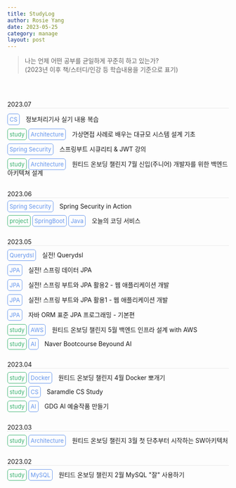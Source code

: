 ```yaml
---
title: StudyLog
author: Rosie Yang
date: 2023-05-25
category: manage
layout: post
---
```


> 나는 언제 어떤 공부를 균일하게 꾸준히 하고 있는가?  
> (2023년 이후 책/스터디/인강 등 학습내용을 기준으로 표기)

<br>

<span class="date">2023.07</span>

[//]: # (<span class="badge class">project</span>)
[//]: # (<span class="badge skill">SpringBoot</span>)
[//]: # (<span class="badge skill">Java</span>)
[//]: # (<span class="details">Google Chat service</span>)

<span class="badge skill">CS</span>
<span class="details">정보처리기사 실기 내용 복습</span>

<span class="badge class">study</span>
<span class="badge skill">Architecture</span>
<span class="details">가상면접 사례로 배우는 대규모 시스템 설계 기초</span>

<span class="badge skill">Spring Security</span>
<span class="details">스프링부트 시큐리티 & JWT 강의</span>

<span class="badge class">study</span>
<span class="badge skill">Architecture</span>
<span class="details">원티드 온보딩 챌린지 7월 신입(주니어) 개발자를 위한 백엔드 아키텍쳐 설계</span>

<span class="date">2023.06</span>
<span class="badge skill">Spring Security</span>
<span class="details">Spring Security in Action</span>

<span class="badge class">project</span>
<span class="badge skill">SpringBoot</span>
<span class="badge skill">Java</span>
<span class="details">오늘의 코딩 서비스</span>

<span class="date">2023.05</span>
<span class="badge skill">Querydsl</span>
<span class="details">실전! Querydsl</span>

<span class="badge skill">JPA</span>
<span class="details">실전! 스프링 데이터 JPA</span>

<span class="badge skill">JPA</span>
<span class="details">실전! 스프링 부트와 JPA 활용2 - 웹 애플리케이션 개발</span>

<span class="badge skill">JPA</span>
<span class="details">실전! 스프링 부트와 JPA 활용1 - 웹 애플리케이션 개발</span>

<span class="badge skill">JPA</span>
<span class="details">자바 ORM 표준 JPA 프로그래밍 - 기본편</span>

<span class="badge class">study</span>
<span class="badge skill">AWS</span>
<span class="details">원티드 온보딩 챌린지 5월 백엔드 인프라 설계 with AWS</span>

<span class="badge class">study</span>
<span class="badge skill">AI</span>
<span class="details">Naver Bootcourse Beyound AI</span>

<span class="date">2023.04</span>
<span class="badge class">study</span>
<span class="badge skill">Docker</span>
<span class="details">원티드 온보딩 챌린지 4월 Docker 뽀개기</span>

<span class="badge class">study</span>
<span class="badge skill">CS</span>
<span class="details">Saramdle CS Study</span>

<span class="badge class">study</span>
<span class="badge skill">AI</span>
<span class="details">GDG AI 예술작품 만들기</span>

<span class="date">2023.03</span>
<span class="badge class">study</span>
<span class="badge skill">Architecture</span>
<span class="details">원티드 온보딩 챌린지 3월 첫 단추부터 시작하는 SW아키텍처</span>

<span class="date">2023.02</span>
<span class="badge class">study</span>
<span class="badge skill">MySQL</span>
<span class="details">원티드 온보딩 챌린지 2월 MySQL "잘" 사용하기</span>

<style>
.date{
    display: block;
    margin-top: 30px;
    margin-bottom: 10px;
    border-bottom: 1px dotted lightgray;
}
.badge{
    border-radius: 5px;
    padding: 4px;
    font-size: small;
}
.details{
    margin-left: 10px;
}
.class{
    border: 1px solid mediumseagreen;
    color: mediumseagreen;
}
.skill{
    border: 1px solid cornflowerblue;
    color: cornflowerblue;
}
.backend{
    
}
</style>


<div style="padding:3px; margin:200px 0;"></div>   
